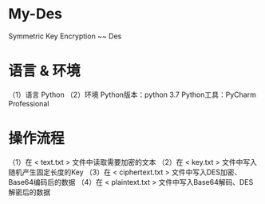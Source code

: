 # My-Des
Symmetric Key Encryption ~~ Des

# 语言 & 环境
（1）语言
     Python
（2）环境
     Python版本：python 3.7
     Python工具：PyCharm Professional
     
# 操作流程
（1）在 < text.txt > 文件中读取需要加密的文本
（2）在 < key.txt > 文件中写入随机产生固定长度的Key
（3）在 < ciphertext.txt > 文件中写入DES加密、Base64编码后的数据
（4）在 < plaintext.txt > 文件中写入Base64解码、DES解密后的数据
